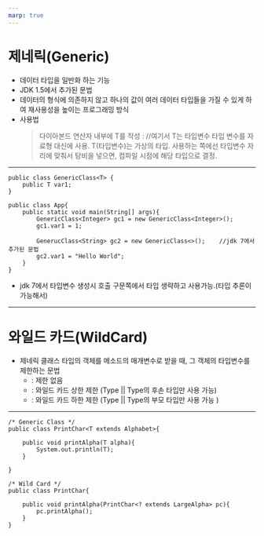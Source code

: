 ```yaml
---
marp: true
---
```


제네릭(Generic)
===
- 데이터 타입을 일반화 하는 기능
- JDK 1.5에서 추가된 문법
- 데이터의 형식에 의존하지 않고 하나의 값이 여러 데이터 타입들을 가질 수 있게 하여 재사용성을 높이는 프로그래밍 방식
- 사용법
    > 다이아본드 연산자 내부에 T를 작성 : <T>   //여기서 T는 타입변수
    타입 변수를  자료형 대신에 사용. T(타입변수)는 가상의 타입.
    사용하는 쪽에선 타입변수 자리에 맞춰서 탕비을 넣으면, 컴파일 시점에 해당 타입으로 결정.

---
```
public class GenericClass<T> {
    public T var1;
}
```
```
public class App{
    public static void main(String[] args){
        GenericClass<Integer> gc1 = new GenericClass<Integer>();
        gc1.var1 = 1;

        GenerucClass<String> gc2 = new GenericClass<>();    //jdk 7에서 추가된 문법
        gc2.var1 = "Hello World";
    }
}
```
- jdk 7에서 타입변수 생성시 호출 구문쪽에서 타입 생략하고 사용가능.(타입 추론이 가능해서)
---
# 와일드 카드(WildCard)
- 제네릭 클래스 타입의 객체를 메소드의 매개변수로 받을 때, 그 객체의 타입변수를 제한하는 문법
  - <?> : 제한 없음
  - <? extends Type> : 와일드 카드 상한 제한 (Type || Type의 후손 타입만 사용 가능)
  - <? super Type> : 와일드 카드 하한 제한 (Type || Type의 부모 타입만 사용 가능 )

---
```
/* Generic Class */
public class PrintChar<T extends Alphabet>{

    public void printAlpha(T alpha){
        System.out.println(T);
    }

}
```

```
/* Wild Card */
public class PrintChar{
    
    public void printAlpha(PrintChar<? extends LargeAlpha> pc){
        pc.printAlpha();
    }
}
```